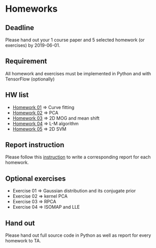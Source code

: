 # Homeworks

## Deadline
Please hand out your 1 course paper and 5 selected homework (or exercises) by 2019-06-01. 

## Requirement
All homework and exercises must be implemented in Python and with TensorFlow (optionally)

## HW list
+ [Homework 01](hw01.md) ⇒ Curve fitting
+ [Homework 02](hw02.md) ⇒ PCA
+ [Homework 03](hw03.md) ⇒ 2D MOG and mean shift
+ [Homework 04](hw04.md) ⇒ L-M algorithm
+ [Homework 05](hw05.md) ⇒ 2D SVM

## Report instruction
Please follow this [instruction](../pdf/jupyternotebook.pdf) to write a corresponding report for each homework.

## Optional exercises

+ Exercise 01 ⇒ Gaussian distribution and its conjugate prior
+ Exercise 02 ⇒ kernel PCA
+ Exercise 03 ⇒ RPCA
+ Exercise 04 ⇒ ISOMAP and LLE

## Hand out
Please hand out full source code in Python as well as report for every homework to TA.

